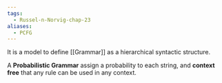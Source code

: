 ```yaml
---
tags:
  - Russel-n-Norvig-chap-23
aliases:
  - PCFG
---
```

It is a model to define [[Grammar]] as a hierarchical syntactic structure.

A **Probabilistic Grammar** assign a probability to each string, and **context free** that any rule can be used in any context.



